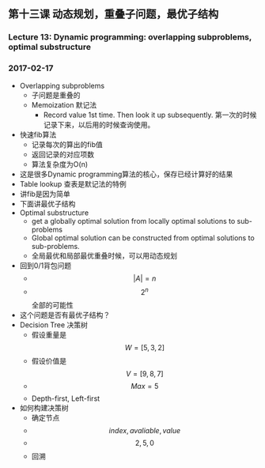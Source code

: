 ## 第十三课 动态规划，重叠子问题，最优子结构
### Lecture 13: Dynamic programming: overlapping subproblems, optimal substructure
### 2017-02-17

* Overlapping subproblems
    * 子问题是重叠的
    * Memoization 默记法 
        * Record value 1st time. Then look it up subsequently. 第一次的时候记录下来，以后用的时候查询使用。
* 快速fib算法
    * 记录每次的算出的fib值
    * 返回记录的对应项数
    * 算法复杂度为O(n)
* 这是很多Dynamic programming算法的核心，保存已经计算好的结果
* Table lookup 查表是默记法的特例
* 讲fib是因为简单
* 下面讲最优子结构
* Optimal substructure
    * get a globally optimal solution from locally optimal solutions to sub-problems
    * Global optimal solution can be constructed from optimal solutions to sub-problems.
    * 全局最优和局部最优重叠时候，可以用动态规划
* 回到0/1背包问题
    * $$|A|=n$$
    * $$2^n$$ 全部的可能性
* 这个问题是否有最优子结构？
* Decision Tree 决策树
    * 假设重量是$$ W = [5,3,2] $$ 
    * 假设价值是$$ V = [9,8,7] $$
    * $$ Max = 5 $$
    * Depth-first, Left-first
* 如何构建决策树
    * 确定节点
    * $$ index , avaliable,value $$
    * $$ 2,5,0 $$
    * 回溯



